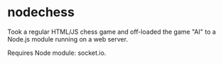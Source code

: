 nodechess
=========

Took a regular HTML/JS chess game and off-loaded the game "AI" to a Node.js module running on a web server.

Requires Node module: socket.io.

